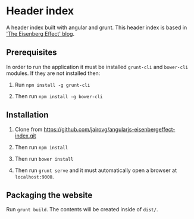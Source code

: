 # Header index

A header index built with angular and grunt. This header index is based in ['The Eisenberg Effect' blog](http://eisenbergeffect.bluespire.com/).

## Prerequisites

In order to run the application it must be installed `grunt-cli` and `bower-cli` modules. If they are not installed then:

1. Run `npm install -g grunt-cli`

2. Then run `npm install -g bower-cli`

## Installation

1. Clone from https://github.com/jairovg/angularjs-eisenbergeffect-index.git

2. Then run `npm install`

3. Then run `bower install`

4. Then run `grunt serve` and it must automatically open a browser at `localhost:9000`.

## Packaging the website

Run `grunt build`. The contents will be created inside of `dist/`.
